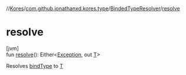 //[Kores](../../../index.md)/[com.github.jonathanxd.kores.type](../index.md)/[BindedTypeResolver](index.md)/[resolve](resolve.md)

# resolve

[jvm]\
fun [resolve](resolve.md)(): Either<[Exception](https://kotlinlang.org/api/latest/jvm/stdlib/kotlin/-exception/index.html), out [T](index.md)>

Resolves [bindType](bind-type.md) to [T](index.md)
